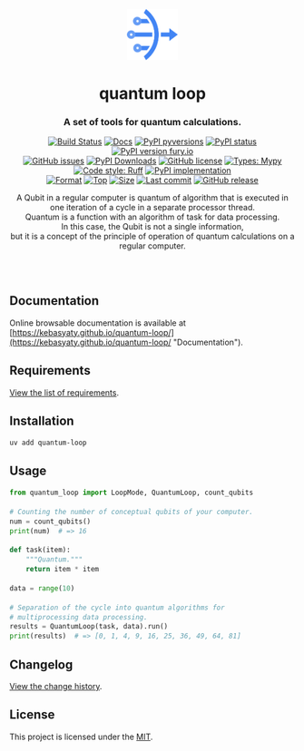 <div align="center">
  <p align="center">
    <a href="https://github.com/kebasyaty/quantum-loop">
      <img
        height="90"
        alt="Logo"
        src="https://raw.githubusercontent.com/kebasyaty/quantum-loop/main/assets/logo.svg">
    </a>
  </p>
  <p>
    <h1>quantum loop</h1>
    <h3>A set of tools for quantum calculations.</h3>
    <p align="center">
      <a href="https://github.com/kebasyaty/quantum-loop/actions/workflows/test.yml" alt="Build Status"><img src="https://github.com/kebasyaty/quantum-loop/actions/workflows/test.yml/badge.svg" alt="Build Status"></a>
      <a href="https://kebasyaty.github.io/quantum-loop/" alt="Docs"><img src="https://img.shields.io/badge/docs-available-brightgreen.svg" alt="Docs"></a>
      <a href="https://pypi.python.org/pypi/quantum-loop/" alt="PyPI pyversions"><img src="https://img.shields.io/pypi/pyversions/quantum-loop.svg" alt="PyPI pyversions"></a>
      <a href="https://pypi.python.org/pypi/quantum-loop/" alt="PyPI status"><img src="https://img.shields.io/pypi/status/quantum-loop.svg" alt="PyPI status"></a>
      <a href="https://pypi.python.org/pypi/quantum-loop/" alt="PyPI version fury.io"><img src="https://badge.fury.io/py/quantum-loop.svg" alt="PyPI version fury.io"></a>
      <br>
      <a href="https://github.com/kebasyaty/quantum-loop/issues"><img src="https://img.shields.io/github/issues/kebasyaty/quantum-loop.svg" alt="GitHub issues"></a>
      <a href="https://pepy.tech/projects/quantum-loop"><img src="https://static.pepy.tech/badge/quantum-loop" alt="PyPI Downloads"></a>
      <a href="https://github.com/kebasyaty/quantum-loop/blob/main/LICENSE" alt="GitHub license"><img src="https://img.shields.io/github/license/kebasyaty/quantum-loop" alt="GitHub license"></a>
      <a href="https://mypy-lang.org/" alt="Types: Mypy"><img src="https://img.shields.io/badge/types-Mypy-202235.svg?color=0c7ebf" alt="Types: Mypy"></a>
      <a href="https://docs.astral.sh/ruff/" alt="Code style: Ruff"><img src="https://img.shields.io/badge/code%20style-Ruff-FDD835.svg" alt="Code style: Ruff"></a>
      <a href="https://github.com/kebasyaty/quantum-loop" alt="PyPI implementation"><img src="https://img.shields.io/pypi/implementation/quantum-loop" alt="PyPI implementation"></a>
      <br>
      <a href="https://pypi.org/project/quantum-loop"><img src="https://img.shields.io/pypi/format/quantum-loop" alt="Format"></a>
      <a href="https://github.com/kebasyaty/quantum-loop"><img src="https://img.shields.io/github/languages/top/kebasyaty/quantum-loop" alt="Top"></a>
      <a href="https://github.com/kebasyaty/quantum-loop"><img src="https://img.shields.io/github/repo-size/kebasyaty/quantum-loop" alt="Size"></a>
      <a href="https://github.com/kebasyaty/quantum-loop"><img src="https://img.shields.io/github/last-commit/kebasyaty/quantum-loop/main" alt="Last commit"></a>
      <a href="https://github.com/kebasyaty/quantum-loop/releases/" alt="GitHub release"><img src="https://img.shields.io/github/release/kebasyaty/quantum-loop" alt="GitHub release"></a>
    </p>
    <p align="center">
      A Qubit in a regular computer is quantum of algorithm that is executed in
      <br>
      one iteration of a cycle in a separate processor thread.
      <br>
      Quantum is a function with an algorithm of task for data processing.
      <br>
      In this case, the Qubit is not a single information,
      <br>
      but it is a concept of the principle of operation of quantum calculations on a regular computer.
    </p>
  </p>
</div>

##

<br>

## Documentation

Online browsable documentation is available at [https://kebasyaty.github.io/quantum-loop/](https://kebasyaty.github.io/quantum-loop/ "Documentation").

## Requirements

[View the list of requirements](https://github.com/kebasyaty/quantum-loop/blob/v0/REQUIREMENTS.md "Requirements").

## Installation

```shell
uv add quantum-loop
```

## Usage

```python
from quantum_loop import LoopMode, QuantumLoop, count_qubits

# Counting the number of conceptual qubits of your computer.
num = count_qubits()
print(num)  # => 16

def task(item):
    """Quantum."""
    return item * item

data = range(10)

# Separation of the cycle into quantum algorithms for
# multiprocessing data processing.
results = QuantumLoop(task, data).run()
print(results)  # => [0, 1, 4, 9, 16, 25, 36, 49, 64, 81]
```

## Changelog

[View the change history](https://github.com/kebasyaty/quantum-loop/blob/v0/CHANGELOG.md "Changelog").

## License

This project is licensed under the [MIT](https://github.com/kebasyaty/quantum-loop/blob/main/LICENSE "MIT").
